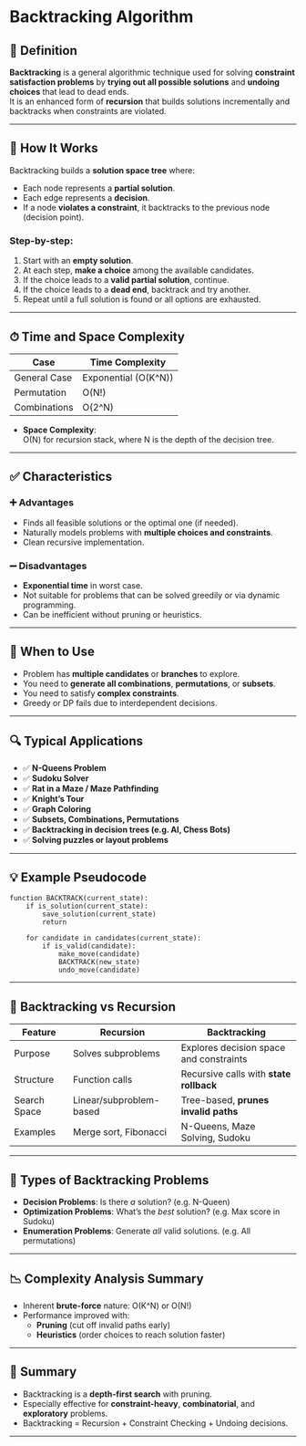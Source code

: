 # Backtracking Algorithm

## 📌 Definition

**Backtracking** is a general algorithmic technique used for solving **constraint satisfaction problems** by **trying out all possible solutions** and **undoing choices** that lead to dead ends.  
It is an enhanced form of **recursion** that builds solutions incrementally and backtracks when constraints are violated.

---

## 🧠 How It Works

Backtracking builds a **solution space tree** where:
- Each node represents a **partial solution**.
- Each edge represents a **decision**.
- If a node **violates a constraint**, it backtracks to the previous node (decision point).

### Step-by-step:
1. Start with an **empty solution**.
2. At each step, **make a choice** among the available candidates.
3. If the choice leads to a **valid partial solution**, continue.
4. If the choice leads to a **dead end**, backtrack and try another.
5. Repeat until a full solution is found or all options are exhausted.

---

## ⏱ Time and Space Complexity

| Case           | Time Complexity         |
|----------------|--------------------------|
| General Case   | Exponential (O(K^N))     |
| Permutation    | O(N!)                    |
| Combinations   | O(2^N)                   |

- **Space Complexity**:  
  O(N) for recursion stack, where N is the depth of the decision tree.

---

## ✅ Characteristics

### ➕ Advantages
- Finds all feasible solutions or the optimal one (if needed).
- Naturally models problems with **multiple choices and constraints**.
- Clean recursive implementation.

### ➖ Disadvantages
- **Exponential time** in worst case.
- Not suitable for problems that can be solved greedily or via dynamic programming.
- Can be inefficient without pruning or heuristics.

---

## 🧭 When to Use

- Problem has **multiple candidates** or **branches** to explore.
- You need to **generate all combinations**, **permutations**, or **subsets**.
- You need to satisfy **complex constraints**.
- Greedy or DP fails due to interdependent decisions.

---

## 🔍 Typical Applications

- ✅ **N-Queens Problem**
- ✅ **Sudoku Solver**
- ✅ **Rat in a Maze / Maze Pathfinding**
- ✅ **Knight’s Tour**
- ✅ **Graph Coloring**
- ✅ **Subsets, Combinations, Permutations**
- ✅ **Backtracking in decision trees (e.g. AI, Chess Bots)**
- ✅ **Solving puzzles or layout problems**

---

## 💡 Example Pseudocode

```text
function BACKTRACK(current_state):
    if is_solution(current_state):
        save_solution(current_state)
        return

    for candidate in candidates(current_state):
        if is_valid(candidate):
            make_move(candidate)
            BACKTRACK(new_state)
            undo_move(candidate)
```

---

## 🔄 Backtracking vs Recursion

| Feature             | Recursion                          | Backtracking                               |
|---------------------|------------------------------------|---------------------------------------------|
| Purpose             | Solves subproblems                 | Explores decision space and constraints     |
| Structure           | Function calls                     | Recursive calls with **state rollback**     |
| Search Space        | Linear/subproblem-based            | Tree-based, **prunes invalid paths**        |
| Examples            | Merge sort, Fibonacci              | N-Queens, Maze Solving, Sudoku              |

---

## 📌 Types of Backtracking Problems

- **Decision Problems**: Is there *a* solution? (e.g. N-Queen)
- **Optimization Problems**: What’s the *best* solution? (e.g. Max score in Sudoku)
- **Enumeration Problems**: Generate *all* valid solutions. (e.g. All permutations)

---

## 📉 Complexity Analysis Summary

- Inherent **brute-force** nature: O(K^N) or O(N!)
- Performance improved with:
  - **Pruning** (cut off invalid paths early)
  - **Heuristics** (order choices to reach solution faster)

---

## 🎯 Summary

- Backtracking is a **depth-first search** with pruning.
- Especially effective for **constraint-heavy**, **combinatorial**, and **exploratory** problems.
- Backtracking = Recursion + Constraint Checking + Undoing decisions.

---